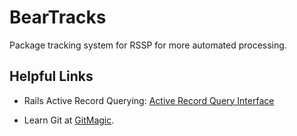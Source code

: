 BearTracks
==========

Package tracking system for RSSP for more automated processing.

Helpful Links
-------------

*	Rails Active Record Querying: [Active Record Query Interface](http://guides.rubyonrails.org/active_record_querying.html)

*	Learn Git at [GitMagic](http://www-cs-students.stanford.edu/~blynn/gitmagic/ "GitMagic").
